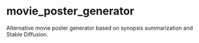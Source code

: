 # movie_poster_generator
Alternative movie poster generator based on synopsis summarization and Stable Diffusion.
